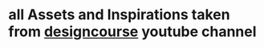 <h1>all Assets and Inspirations taken from <a href="https://www.youtube.com/@DesignCourse">designcourse</a> youtube channel</h1>
